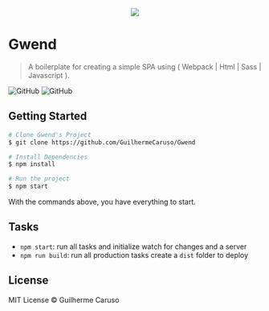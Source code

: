 <p align="center">
    <img src ="https://i.imgur.com/8ZnzdKQ.png" />
</p>

# Gwend

> A boilerplate for creating a simple SPA using ( Webpack | Html | Sass | Javascript ).

![GitHub](https://img.shields.io/badge/license%20-MIT-blue.svg?longCache=true&style=popout-square) ![GitHub](https://img.shields.io/badge/node%20-%3E%3D8.11.1-green.svg?longCache=true&style=popout-square)

## Getting Started

```sh
# Clone Gwend's Project
$ git clone https://github.com/GuilhermeCaruso/Gwend

# Install Dependencies
$ npm install

# Run the project
$ npm start
```
With the commands above, you have everything to start.

## Tasks

- `npm start`: run all tasks and initialize watch for changes and a server
- `npm run build`: run all production tasks create a `dist` folder to deploy

## License

MIT License © Guilherme Caruso
